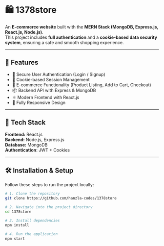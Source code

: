 # 🛍️ 1378store

An **E-commerce website** built with the **MERN Stack (MongoDB, Express.js, React.js, Node.js)**.  
This project includes **full authentication** and a **cookie-based data security system**, ensuring a safe and smooth shopping experience.

---

## 🚀 Features

- 🔐 Secure User Authentication (Login / Signup)
- 🍪 Cookie-based Session Management
- 🛒 E-commerce Functionality (Product Listing, Add to Cart, Checkout)
- 📦 Backend API with Express & MongoDB
- ⚛️ Modern Frontend with React.js
- 🧩 Fully Responsive Design

---

## 🧠 Tech Stack

**Frontend:** React.js  
**Backend:** Node.js, Express.js  
**Database:** MongoDB  
**Authentication:** JWT + Cookies

---

## 🛠️ Installation & Setup

Follow these steps to run the project locally:

```bash
# 1. Clone the repository
git clone https://github.com/hanzla-codes/1378store

# 2. Navigate into the project directory
cd 1378store

# 3. Install dependencies
npm install

# 4. Run the application
npm start

